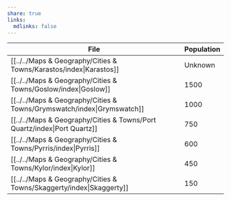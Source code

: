 ```yaml
---
share: true
links:
  mdlinks: false
---
```


| File                                                                        | Population |
| --------------------------------------------------------------------------- | ---------- |
| [[../../Maps & Geography/Cities & Towns/Karastos/index\|Karastos]]          | Unknown    |
| [[../../Maps & Geography/Cities & Towns/Goslow/index\|Goslow]]                | 1500       |
| [[../../Maps & Geography/Cities & Towns/Grymswatch/index\|Grymswatch]]    | 1000       |
| [[../../Maps & Geography/Cities & Towns/Port Quartz/index\|Port Quartz]] | 750        |
| [[../../Maps & Geography/Cities & Towns/Pyrris/index\|Pyrris]]                | 600        |
| [[../../Maps & Geography/Cities & Towns/Kylor/index\|Kylor]]                   | 450        |
| [[../../Maps & Geography/Cities & Towns/Skaggerty/index\|Skaggerty]]       | 150        |


